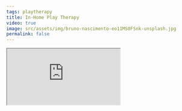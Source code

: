 ```yaml
---
tags: playtherapy
title: In-Home Play Therapy
video: true
image: src/assets/img/bruno-nascimento-eo11MS0FSnk-unsplash.jpg
permalink: false
---
```

<iframe src="https://www.youtube-nocookie.com/embed/reJpo-GaopM" title="YouTube video player" allow="accelerometer; autoplay; clipboard-write; encrypted-media; gyroscope; picture-in-picture" allowfullscreen></iframe>
